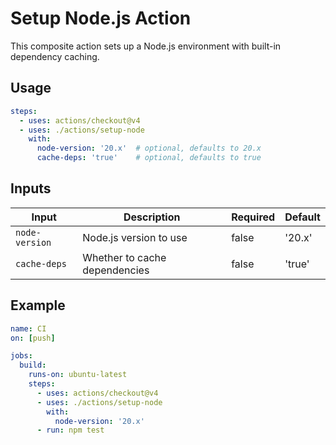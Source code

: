 # Setup Node.js Action

This composite action sets up a Node.js environment with built-in dependency caching.

## Usage

```yaml
steps:
  - uses: actions/checkout@v4
  - uses: ./actions/setup-node
    with:
      node-version: '20.x'  # optional, defaults to 20.x
      cache-deps: 'true'    # optional, defaults to true
```

## Inputs

| Input | Description | Required | Default |
|-------|-------------|----------|---------|
| `node-version` | Node.js version to use | false | '20.x' |
| `cache-deps` | Whether to cache dependencies | false | 'true' |

## Example

```yaml
name: CI
on: [push]

jobs:
  build:
    runs-on: ubuntu-latest
    steps:
      - uses: actions/checkout@v4
      - uses: ./actions/setup-node
        with:
          node-version: '20.x'
      - run: npm test
```
